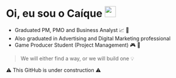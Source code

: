 # Oi, eu sou o Caíque  <img alt="maozinha" width="30px" src="https://camo.githubusercontent.com/35d3d11359a49bf12aebb834cc13fd81b95eff4e/68747470733a2f2f6d656469612e67697068792e636f6d2f6d656469612f6876524a434c467a6361737252346961377a2f67697068792e676966"/>

- Graduated PM, PMO and Business Analyst :chart_with_upwards_trend: :paperclip:
- Also graduated in Advertising and Digital Marketing professional
- Game Producer Student (Project Management) :video_game: :space_invader:

> We will either find a way, or we will build one 💡 




:warning: This GitHub is under construction	:warning:	

